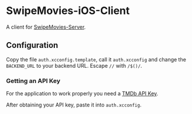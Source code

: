 # SwipeMovies-iOS-Client

A client for [SwipeMovies-Server](https://github.com/schollsebastian/SwipeMovies-Server).

## Configuration

Copy the file `auth.xcconfig.template`, call it `auth.xcconfig` and change the `BACKEND_URL` to your backend URL. Escape `//` with `/$()/`.

### Getting an API Key

For the application to work properly you need a
[TMDb API Key](https://developers.themoviedb.org/3/getting-started/introduction).

After obtaining your API key, paste it into `auth.xcconfig`.
